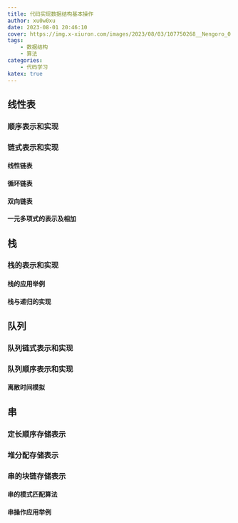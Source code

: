 ```yaml
---
title: 代码实现数据结构基本操作
author: xu0w0xu
date: 2023-08-01 20:46:10
cover: https://img.x-xiuron.com/images/2023/08/03/107750268__Nengoro_0.webp
tags:
    - 数据结构
    - 算法
categories: 
    - 代码学习
katex: true
---
```


## 线性表

### 顺序表示和实现

### 链式表示和实现

#### 线性链表

#### 循环链表

#### 双向链表

#### 一元多项式的表示及相加

## 栈

### 栈的表示和实现

#### 栈的应用举例

#### 栈与递归的实现

## 队列

### 队列链式表示和实现

### 队列顺序表示和实现

#### 离散时间模拟

## 串

### 定长顺序存储表示

### 堆分配存储表示

### 串的块链存储表示

#### 串的模式匹配算法

#### 串操作应用举例
